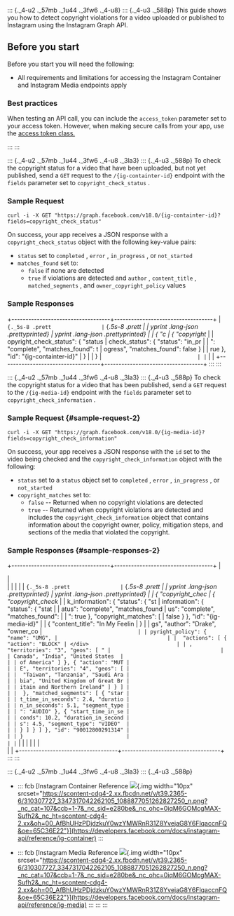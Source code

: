 <div>

::: {._4-u2 ._57mb ._1u44 ._3fw6 ._4-u8}
::: {._4-u3 ._588p}
This guide shows you how to detect copyright violations for a video
uploaded or published to Instagram using the Instagram Graph API.

## Before you start

Before you start you will need the following:

-   All requirements and limitations for accessing the Instagram
    Container and Instagram Media endpoints apply

### Best practices

<div>

When testing an API call, you can include the ` access_token ` parameter
set to your access token. However, when making secure calls from your
app, use the [access token
class.](https://developers.facebook.com/docs/facebook-login/guides/access-tokens#portabletokens)

</div>
:::
:::

::: {._4-u2 ._57mb ._1u44 ._3fw6 ._4-u8 ._3la3}
::: {._4-u3 ._588p}
To check the copyright status for a video that have been uploaded, but
not yet published, send a ` GET ` request to the ` /{ig-containter-id} `
endpoint with the ` fields ` parameter set to ` copyright_check_status `
.

### Sample Request

``` {._5s-8 .prettyprint .lang-curl .prettyprinted}
curl -i -X GET "https://graph.facebook.com/v18.0/{ig-containter-id}?fields=copyright_check_status" 
```

On success, your app receives a JSON response with a
` copyright_check_status ` object with the following key-value pairs:

-   ` status ` set to ` completed ` , ` error ` , ` in_progress ` , or
    ` not_started `
-   ` matches_found ` set to:
    -   ` false ` if none are detected
    -   ` true ` if violations are detected and ` author ` ,
        ` content_title ` , ` matched_segments ` , and
        ` owner_copyright_policy ` values

### Sample Responses

+-----------------------------------+-----------------------------------+
| ``` {._5s-8 .prett                | ``` {._5s-8 .prett                |
| yprint .lang-json .prettyprinted} | yprint .lang-json .prettyprinted} |
| { "c                              | { "copyright_                     |
| opyright_check_status": { "status | check_status": { "status": "in_pr |
| ": "complete", "matches_found": t | ogress", "matches_found": false } |
| rue }, "id": "{ig-containter-id}" | }                                 |
| }                                 | ```                               |
| ```                               |                                   |
+-----------------------------------+-----------------------------------+
:::
:::

::: {._4-u2 ._57mb ._1u44 ._3fw6 ._4-u8 ._3la3}
::: {._4-u3 ._588p}
To check the copyright status for a video that has been published, send
a ` GET ` request to the ` /{ig-media-id} ` endpoint with the ` fields `
parameter set to ` copyright_check_information ` .

### Sample Request {#sample-request-2}

``` {._5s-8 .prettyprint .lang-curl .prettyprinted}
curl -i -X GET "https://graph.facebook.com/v18.0/{ig-media-id}?fields=copyright_check_information" 
```

On success, your app receives a JSON response with the ` id ` set to the
video being checked and the ` copyright_check_information ` object with
the following:

-   ` status ` set to a ` status ` object set to ` completed ` ,
    ` error ` , ` in_progress ` , or ` not_started `
-   ` copyright_matches ` set to:
    -   ` false ` -- Returned when no copyright violations are detected
    -   ` true ` -- Returned when copyright violations are detected and
        includes the ` copyright_check_information ` object that
        contains information about the copyright owner, policy,
        mitigation steps, and sections of the media that violated the
        copyright.

### Sample Responses {#sample-responses-2}

+-----------------------------------+-----------------------------------+
| <div>                             | <div>                             |
|                                   |                                   |
| ``` {._5s-8 .prett                | ``` {._5s-8 .prett                |
| yprint .lang-json .prettyprinted} | yprint .lang-json .prettyprinted} |
| { "copyright_chec                 | { "copyright_check_               |
| k_information": { "status": { "st | information": { "status": { "stat |
| atus": "complete", "matches_found | us": "complete", "matches_found": |
| ": true }, "copyright_matches": [ |  false } }, "id": "{ig-media-id}" |
|  { "content_title": "In My Feelin | }                                 |
| gs", "author": "Drake", "owner_co | ```                               |
| pyright_policy": { "name": "UMG", |                                   |
|  "actions": [ { "action": "BLOCK" | </div>                            |
| , "territories": "3", "geos": [ " |                                   |
| Canada", "India", "United States  |                                   |
| of America" ] }, { "action": "MUT |                                   |
| E", "territories": "4", "geos": [ |                                   |
|  "Taiwan", "Tanzania", "Saudi Ara |                                   |
| bia", "United Kingdom of Great Br |                                   |
| itain and Northern Ireland" ] } ] |                                   |
|  }, "matched_segments": [ { "star |                                   |
| t_time_in_seconds": 2.4, "duratio |                                   |
| n_in_seconds": 5.1, "segment_type |                                   |
| ": "AUDIO" }, { "start_time_in_se |                                   |
| conds": 10.2, "duration_in_second |                                   |
| s": 4.5, "segment_type": "VIDEO"  |                                   |
| } ] } ] }, "id": "90012800291314" |                                   |
| }                                 |                                   |
| ```                               |                                   |
|                                   |                                   |
| </div>                            |                                   |
+-----------------------------------+-----------------------------------+
:::
:::

::: {._4-u2 ._57mb ._1u44 ._3fw6 ._4-u8 ._3la3}
::: {._4-u3 ._588p}
-   ::: fcb
    [Instagram Container Reference
    ![](https://scontent-cdg4-2.xx.fbcdn.net/v/t39.2365-6/310307727_3347317042262105_1088877051262827250_n.png?_nc_cat=107&ccb=1-7&_nc_sid=e280be&_nc_ohc=0iqM6GOMcgMAX-Sufh2&_nc_ht=scontent-cdg4-2.xx&oh=00_AfBhUHzPDjdzkuY0wzYMWRnR31Z8YvejaG8Y6FlqaccnFQ&oe=65C36E22){.img
    width="10px"
    srcset="https://scontent-cdg4-2.xx.fbcdn.net/v/t39.2365-6/310307727_3347317042262105_1088877051262827250_n.png?_nc_cat=107&ccb=1-7&_nc_sid=e280be&_nc_ohc=0iqM6GOMcgMAX-Sufh2&_nc_ht=scontent-cdg4-2.xx&oh=00_AfBhUHzPDjdzkuY0wzYMWRnR31Z8YvejaG8Y6FlqaccnFQ&oe=65C36E22"}](https://developers.facebook.com/docs/instagram-api/reference/ig-container)
    :::

-   ::: fcb
    [Instagram Media Reference
    ![](https://scontent-cdg4-2.xx.fbcdn.net/v/t39.2365-6/310307727_3347317042262105_1088877051262827250_n.png?_nc_cat=107&ccb=1-7&_nc_sid=e280be&_nc_ohc=0iqM6GOMcgMAX-Sufh2&_nc_ht=scontent-cdg4-2.xx&oh=00_AfBhUHzPDjdzkuY0wzYMWRnR31Z8YvejaG8Y6FlqaccnFQ&oe=65C36E22){.img
    width="10px"
    srcset="https://scontent-cdg4-2.xx.fbcdn.net/v/t39.2365-6/310307727_3347317042262105_1088877051262827250_n.png?_nc_cat=107&ccb=1-7&_nc_sid=e280be&_nc_ohc=0iqM6GOMcgMAX-Sufh2&_nc_ht=scontent-cdg4-2.xx&oh=00_AfBhUHzPDjdzkuY0wzYMWRnR31Z8YvejaG8Y6FlqaccnFQ&oe=65C36E22"}](https://developers.facebook.com/docs/instagram-api/reference/ig-media)
    :::
:::
:::

</div>
